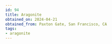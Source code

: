 ```yaml
---
id: 94
title: Aragonite
obtained_on: 2024-04-21
obtained_from: Paxton Gate, San Francisco, CA
tags:
- aragonite
---
```

